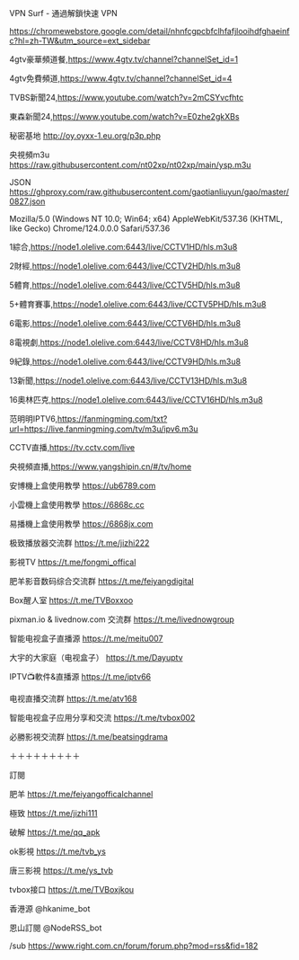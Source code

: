 VPN Surf - 通過解鎖快速 VPN

https://chromewebstore.google.com/detail/nhnfcgpcbfclhfafjlooihdfghaeinfc?hl=zh-TW&utm_source=ext_sidebar

4gtv豪華頻道餐,https://www.4gtv.tv/channel?channelSet_id=1

4gtv免費頻道,https://www.4gtv.tv/channel?channelSet_id=4

TVBS新聞24,https://www.youtube.com/watch?v=2mCSYvcfhtc

東森新聞24,https://www.youtube.com/watch?v=E0zhe2gkXBs

秘密基地 http://oy.oyxx-1.eu.org/p3p.php

央視頻m3u https://raw.githubusercontent.com/nt02xp/nt02xp/main/ysp.m3u

JSON https://ghproxy.com/raw.githubusercontent.com/gaotianliuyun/gao/master/0827.json

Mozilla/5.0 (Windows NT 10.0; Win64; x64) AppleWebKit/537.36 (KHTML, like Gecko) Chrome/124.0.0.0 Safari/537.36

1綜合,https://node1.olelive.com:6443/live/CCTV1HD/hls.m3u8

2財經,https://node1.olelive.com:6443/live/CCTV2HD/hls.m3u8

5體育,https://node1.olelive.com:6443/live/CCTV5HD/hls.m3u8

5+體育賽事,https://node1.olelive.com:6443/live/CCTV5PHD/hls.m3u8

6電影,https://node1.olelive.com:6443/live/CCTV6HD/hls.m3u8

8電視劇,https://node1.olelive.com:6443/live/CCTV8HD/hls.m3u8

9紀錄,https://node1.olelive.com:6443/live/CCTV9HD/hls.m3u8

13新聞,https://node1.olelive.com:6443/live/CCTV13HD/hls.m3u8

16奧林匹克,https://node1.olelive.com:6443/live/CCTV16HD/hls.m3u8

范明明IPTV6,https://fanmingming.com/txt?url=https://live.fanmingming.com/tv/m3u/ipv6.m3u

CCTV直播,https://tv.cctv.com/live

央視頻直播,https://www.yangshipin.cn/#/tv/home

安博機上盒使用教學 https://ub6789.com

小雲機上盒使用教學 https://6868c.cc

易播機上盒使用教學 https://6868jx.com

极致播放器交流群 https://t.me/jizhi222

影視TV https://t.me/fongmi_offical

肥羊影音数码综合交流群 https://t.me/feiyangdigital

Box醒人室 https://t.me/TVBoxxoo

pixman.io & livednow.com 交流群 https://t.me/livednowgroup

智能电视盒子直播源 https://t.me/meitu007

大宇的大家庭（电视盒子） https://t.me/Dayuptv

IPTV📺軟件&直播源 https://t.me/iptv66

电视直播交流群 https://t.me/atv168

智能电视盒子应用分享和交流 https://t.me/tvbox002

必勝影視交流群 https://t.me/beatsingdrama

＋＋＋＋＋＋＋＋＋

訂閱

肥羊 https://t.me/feiyangofficalchannel

極致 https://t.me/jizhi111

破解 https://t.me/qq_apk

ok影視 https://t.me/tvb_ys

唐三影視 https://t.me/ys_tvb

tvbox接口 https://t.me/TVBoxjkou

香港源 @hkanime_bot

恩山訂閱 @NodeRSS_bot

/sub https://www.right.com.cn/forum/forum.php?mod=rss&fid=182
